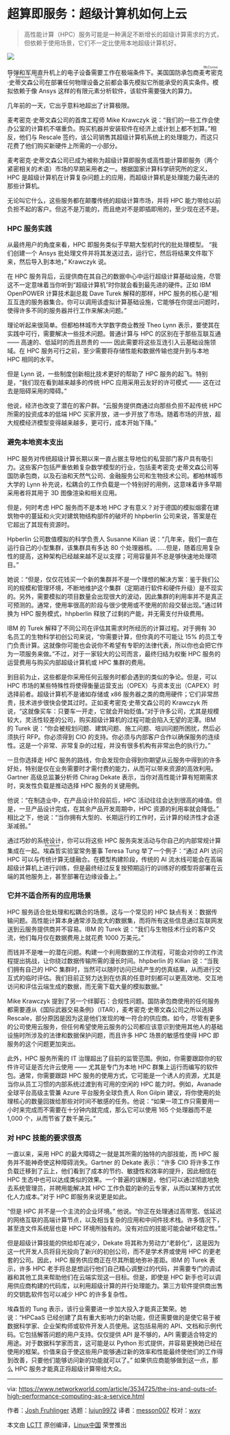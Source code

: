 [#]: collector: (lujun9972)
[#]: translator: (messon007)
[#]: reviewer: (wxy)
[#]: publisher: (wxy)
[#]: url: (https://linux.cn/article-12202-1.html)
[#]: subject: (The ins and outs of high-performance computing as a service)
[#]: via: (https://www.networkworld.com/article/3534725/the-ins-and-outs-of-high-performance-computing-as-a-service.html)
[#]: author: (Josh Fruhlinger https://www.networkworld.com/author/Josh-Fruhlinger/)

超算即服务：超级计算机如何上云
======

> 高性能计算（HPC）服务可能是一种满足不断增长的超级计算需求的方式，但依赖于使用场景，它们不一定比使用本地超级计算机好。 

![](https://img.linux.net.cn/data/attachment/album/202005/09/223805mrjfjzecr3hceais.jpg)

导弹和军用直升机上的电子设备需要工作在极端条件下。美国国防承包商<ruby>麦考密克·史蒂文森公司<rt>McCormick Stevenson Corp.</rt></ruby>在部署任何物理设备之前都会事先模拟它所能承受的真实条件。模拟依赖于像 Ansys 这样的有限元素分析软件，该软件需要强大的算力。

几年前的一天，它出乎意料地超出了计算极限。

麦考密克·史蒂文森公司的首席工程师 Mike Krawczyk 说：“我们的一些工作会使办公室的计算机不堪重负。购买机器并安装软件在经济上或计划上都不划算。”相反，他们与 Rescale 签约，该公司销售其超级计算机系统上的处理能力，而这只花费了他们购买新硬件上所需的一小部分。

麦考密克·史蒂文森公司已成为被称为超级计算即服务或高性能计算即服务（两个紧密相关的术语）市场的早期采用者之一。根据国家计算科学研究所的定义，HPC 是超级计算机在计算复杂问题上的应用，而超级计算机是处理能力最先进的那些计算机。

无论叫它什么，这些服务都在颠覆传统的超级计算市场，并将 HPC 能力带给以前负担不起的客户。但这不是万能的，而且绝对不是即插即用的，至少现在还不是。

### HPC 服务实践

从最终用户的角度来看，HPC 即服务类似于早期大型机时代的批处理模型。 “我们创建一个 Ansys 批处理文件并将其发送过去，运行它，然后将结果文件取下来，然后导入到本地，” Krawczyk 说。

在 HPC 服务背后，云提供商在其自己的数据中心中运行超级计算基础设施，尽管这不一定意味着当你听到“超级计算机”时你就会看到最先进的硬件。正如 IBM OpenPOWER 计算技术副总裁 Dave Turek 解释的那样，HPC 服务的核心是“相互互连的服务器集合。你可以调用该虚拟计算基础设施，它能够在你提出问题时，使得许多不同的服务器并行工作来解决问题。”

理论听起来很简单。但都柏林城市大学数字商业教授 Theo Lynn 表示，要使其在实践中可行，需要解决一些技术问题。普通计算与 HPC 的区别在于那些互联互通 —— 高速的、低延时的而且昂贵的 —— 因此需要将这些互连引入云基础设施领域。在 HPC 服务可行之前，至少需要将存储性能和数据传输也提升到与本地 HPC 相同的水平。

但是 Lynn 说，一些制度创新相比技术更好的帮助了 HPC 服务的起飞。特别是，“我们现在看到越来越多的传统 HPC 应用采用云友好的许可模式 —— 这在过去是阻碍采用的障碍。”

他说，经济也改变了潜在的客户群。“云服务提供商通过向那些负担不起传统 HPC 所需的投资成本的低端 HPC 买家开放，进一步开放了市场。随着市场的开放，超大规模经济模型变得越来越多，更可行，成本开始下降。”

### 避免本地资本支出

HPC 服务对传统超级计算长期以来一直占据主导地位的私营部门客户具有吸引力。这些客户包括严重依赖复杂数学模型的行业，包括麦考密克·史蒂文森公司等国防承包商，以及石油和天然气公司、金融服务公司和生物技术公司。都柏林城市大学的 Lynn 补充说，松耦合的工作负载是一个特别好的用例，这意味着许多早期采用者将其用于 3D 图像渲染和相关应用。

但是，何时考虑 HPC 服务而不是本地 HPC 才有意义？对于德国的模拟烟雾在建筑物中的蔓延和火灾对建筑物结构部件的破坏的 hhpberlin 公司来说，答案是在它超出了其现有资源时。

Hpberlin 公司数值模拟的科学负责人 Susanne Kilian 说：“几年来，我们一直在运行自己的小型集群，该集群具有多达 80 个处理器核。……但是，随着应用复杂性的提高，这种架构已经越来越不足以支撑；可用容量并不总是够快速地处理项目。”

她说：“但是，仅仅花钱买一个新的集群并不是一个理想的解决方案：鉴于我们公司的规模和管理环境，不断地维护这个集群（定期进行软件和硬件升级）是不现实的。另外，需要模拟的项目数量会出现很大的波动，因此集群的利用率并不是真正可预测的。通常，使用率很高的阶段与很少使用或不使用的阶段交替出现。”通过转换为 HPC 服务模式，hhpberlin 释放了过剩的产能，并无需支付升级费用。

IBM 的 Turek 解释了不同公司在评估其需求时所经历的计算过程。对于拥有 30 名员工的生物科学初创公司来说，“你需要计算，但你真的不可能让 15% 的员工专门负责计算。这就像你可能也会说你不希望有专职的法律代表，所以你也会把它作为一项服务来做。”不过，对于一家较大的公司而言，最终归结为权衡 HPC 服务的运营费用与购买内部超级计算机或 HPC 集群的费用。

到目前为止，这些都是你采用任何云服务时都会遇到的类似的争论。但是，可以 HPC 市场的某些特殊性将使得衡量运营支出（OPEX）与资本支出（CAPEX）时选择前者。超级计算机不是诸如存储或 x86 服务器之类的商用硬件；它们非常昂贵，技术进步很快会使其过时。正如麦考密克·史蒂文森公司的 Krawczyk 所说，“这就像买车：只要车一开走，它就会开始贬值。”对于许多公司，尤其是规模较大，灵活性较差的公司，购买超级计算机的过程可能会陷入无望的泥潭。IBM 的 Turek 说：“你会被规划问题、建筑问题、施工问题、培训问题所困扰，然后必须执行 RFP。你必须得到 CIO 的支持。你必须与内部客户合作以确保服务的连续性。这是一个非常、非常复杂的过程，并没有很多机构有非常出色的执行力。”

一旦你选择走 HPC 服务的路线，你会发现你会得到你期望从云服务中得到的许多好处，特别是仅在业务需要时才需付费的能力，从而可以带来资源的高效利用。Gartner 高级总监兼分析师 Chirag Dekate 表示，当你对高性能计算有短期需求时，突发性负载是推动选择 HPC 服务的关键用例。

他说：“在制造业中，在产品设计阶段前后，HPC 活动往往会达到很高的峰值。但是，一旦产品设计完成，在其余产品开发周期中，HPC 资源的利用率就会降低。” 相比之下，他说：“当你拥有大型的、长期运行的工作时，云计算的经济性才会逐渐减弱。”

通过巧妙的系统设计，你可以将这些 HPC 服务突发活动与你自己的内部常规计算集成在一起。<ruby>埃森哲<rt>Accenture</rt></ruby>实验室常务董事 Teresa Tung 举了一个例子：“通过 API 访问 HPC 可以与传统计算无缝融合。在模型构建阶段，传统的 AI 流水线可能会在高端超级计算机上进行训练，但是最终经过反复按预期运行的训练好的模型将部署在云端的其他服务上，甚至部署在边缘设备上。”

### 它并不适合所有的应用场景

HPC 服务适合批处理和松耦合的场景。这与一个常见的 HPC 缺点有关：数据传输问题。高性能计算本身通常涉及庞大的数据集，而将所有这些信息通过互联网发送到云服务提供商并不容易。IBM 的 Turek 说：“我们与生物技术行业的客户交流，他们每月仅在数据费用上就花费 1000 万美元。”

而钱并不是唯一的潜在问题。构建一个利用数据的工作流程，可能会对你的工作流程提出挑战，让你绕过数据传输所需的漫长时间。hhpberlin 的 Kilian 说：“当我们拥有自己的 HPC 集群时，当然可以随时访问已经产生的仿真结果，从而进行交互式的临时评估。我们目前正努力达到在仿真的任意时刻都可以更高效地、交互地访问和评估云端生成的数据，而无需下载大量的模拟数据。”

Mike Krawczyk 提到了另一个绊脚石：合规性问题。国防承包商使用的任何服务都需要遵从《国际武器交易条例》（ITAR），麦考密克·史蒂文森公司之所以选择 Rescale，部分原因是因为这是他们发现的唯一符合的供应商。如今，尽管有更多的公司使用云服务，但任何希望使用云服务的公司都应该意识到使用其他人的基础设施时所涉及的法律和数据保护问题，而且许多 HPC 场景的敏感性使得 HPC 即服务的这个问题更加突出。

此外，HPC 服务所需的 IT 治理超出了目前的监管范围。例如，你需要跟踪你的软件许可证是否允许云使用­  —— 尤其是专门为本地 HPC 群集上运行而编写的软件包。通常，你需要跟踪 HPC 服务的使用方式，它可能是一个诱人的资源，尤其是当你从员工习惯的内部系统过渡到有可用的空闲的 HPC 能力时。例如，Avanade 全球平台高级主管兼 Azure 平台服务全球负责人 Ron Gilpin 建议，将你使用的处理核心的数量回拨给那些对时间不敏感的任务。他说：“如果一项工作只需要用一小时来完成而不需要在十分钟内就完成，那么它可以使用 165 个处理器而不是 1,000 个，从而节省了数千美元。”

### 对 HPC 技能的要求很高

一直以来，采用 HPC 的最大障碍之一就是其所需的独特的内部技能，而 HPC 服务并不能神奇使这种障碍消失。Gartner 的 Dekate 表示：“许多 CIO 将许多工作负载迁移到了云上，他们看到了成本的节约、敏捷性和效率的提升，因此相信在 HPC 生态中也可以达成类似的效果。一个普遍的误解是，他们可以通过彻底地免去系统管理员，并聘用能解决其 HPC 工作负载的新的云专家，从而以某种方式优化人力成本。”对于 HPC 即服务来说更是如此。

“但是 HPC 并不是一个主流的企业环境。” 他说。“你正在处理通过高带宽、低延迟的网络互联的高端计算节点，以及相当复杂的应用和中间件技术栈。许多情况下，甚至连文件系统层也是 HPC 环境所独有的。没有对应的技能可能会破坏稳定性。”

但是超级计算技能的供给却在减少，Dekate 将其称为劳动力“老龄化”，这是因为这一代开发人员将目光投向了新兴的初创公司，而不是学术界或使用 HPC 的更老套的公司。因此，HPC 服务供应商正在尽其所能地弥补差距。IBM 的 Turek 表示，许多 HPC 老手将总是想运行他们自己精心调整过的代码，并需要专门的调试器和其他工具来帮助他们在云端实现这一目标。但是，即使是 HPC 新手也可以调用供应商构建的代码库，以利用超级计算的并行处理能力。第三方软件提供商出售的交钥匙软件包可以减少 HPC 的许多复杂性。

埃森哲的 Tung 表示，该行业需要进一步加大投入才能真正繁荣。她说：“HPCaaS 已经创建了具有重大影响力的新功能，但还需要做的是使它易于被数据科学家、企业架构师或软件开发人员使用。这包括易用的 API、文档和示例代码。它包括解答问题的用户支持。仅仅提供 API 是不够的，API 需要适合特定的用途。对于数据科学家而言，这可能是以 Python 形式提供，并容易更换她已经在使用的框架。价值来自于使这些用户能够通过新的效率和性能最终使他们的工作得到改善，只要他们能够访问新的功能就可以了。” 如果供应商能够做到这一点，那么 HPC 服务才能真正将超级计算带给大众。


--------------------------------------------------------------------------------

via: https://www.networkworld.com/article/3534725/the-ins-and-outs-of-high-performance-computing-as-a-service.html

作者：[Josh Fruhlinger][a]
选题：[lujun9972][b]
译者：[messon007](https://github.com/messon007)
校对：[wxy](https://github.com/wxy)

本文由 [LCTT](https://github.com/LCTT/TranslateProject) 原创编译，[Linux中国](https://linux.cn/) 荣誉推出

[a]: https://www.networkworld.com/author/Josh-Fruhlinger/
[b]: https://github.com/lujun9972
[1]: https://www.networkworld.com/article/3236875/embargo-10-of-the-worlds-fastest-supercomputers.html
[2]: https://www.networkworld.com/blog/itaas-and-the-corporate-storage-technology/?utm_source=IDG&utm_medium=promotions&utm_campaign=HPE22140&utm_content=sidebar (ITAAS and Corporate Storage Strategy)
[3]: https://www.facebook.com/NetworkWorld/
[4]: https://www.linkedin.com/company/network-world
